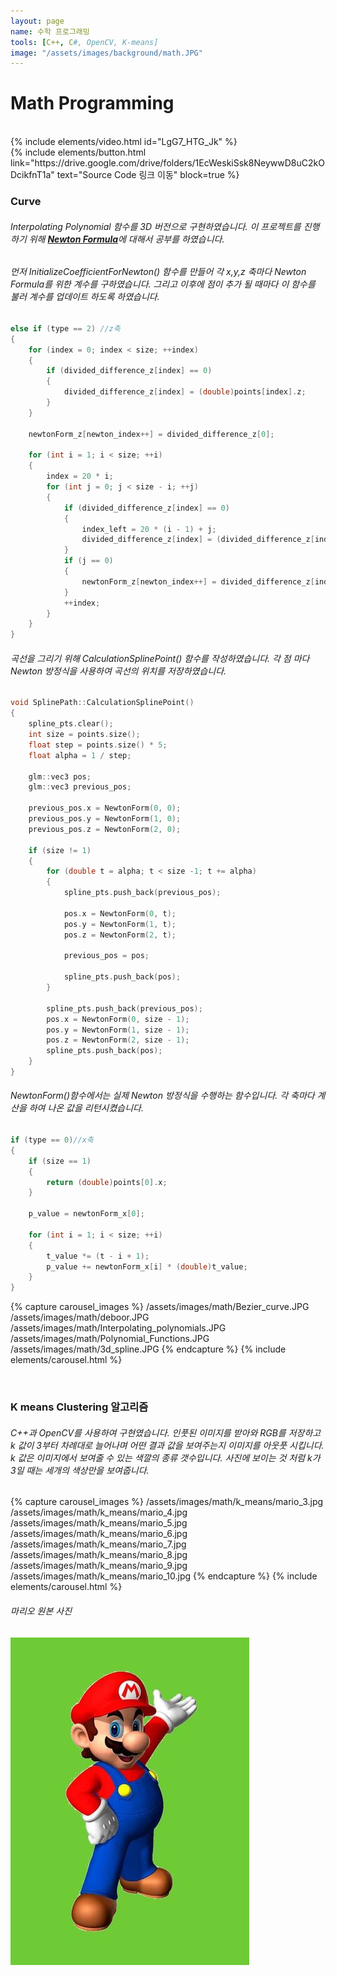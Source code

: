 ```yaml
---
layout: page
name: 수학 프로그래밍
tools: [C++, C#, OpenCV, K-means]
image: "/assets/images/background/math.JPG"
---
```


# Math Programming

<br>
{% include elements/video.html id="LgG7_HTG_Jk" %}

<br>
{% include elements/button.html link="https://drive.google.com/drive/folders/1EcWeskiSsk8NeywwD8uC2kODcikfnT1a" text="Source Code 링크 이동" block=true %}

<br>

### **Curve**

###### Interpolating Polynomial 함수를 3D 버전으로 구현하였습니다. 이 프로젝트를 진행하기 위해 [**Newton Formula**](https://en.wikipedia.org/wiki/Newton_polynomial)에 대해서 공부를 하였습니다.
###### 먼저 InitializeCoefficientForNewton() 함수를 만들어 각 x,y,z 축마다 Newton Formula를 위한 계수를 구하였습니다. 그리고 이후에 점이 추가 될 때마다 이 함수를 불러 계수를 업데이트 하도록 하였습니다.
```c++
else if (type == 2) //z축
{
    for (index = 0; index < size; ++index)
    {
        if (divided_difference_z[index] == 0)
        {
            divided_difference_z[index] = (double)points[index].z;
        }
    }

    newtonForm_z[newton_index++] = divided_difference_z[0];

    for (int i = 1; i < size; ++i)
    {
        index = 20 * i;
        for (int j = 0; j < size - i; ++j)
        {
            if (divided_difference_z[index] == 0)
            {
                index_left = 20 * (i - 1) + j;
                divided_difference_z[index] = (divided_difference_z[index_left + 1] - divided_difference_z[index_left]) / i;
            }
            if (j == 0)
            {
                newtonForm_z[newton_index++] = divided_difference_z[index];
            }
            ++index;
        }
    }
}
```
###### 곡선을 그리기 위해 CalculationSplinePoint() 함수를 작성하였습니다. 각 점 마다 Newton 방정식을 사용하여 곡선의 위치를 저장하였습니다.
```c++
void SplinePath::CalculationSplinePoint()
{
    spline_pts.clear();
    int size = points.size();
    float step = points.size() * 5;
    float alpha = 1 / step;

    glm::vec3 pos;
    glm::vec3 previous_pos;

    previous_pos.x = NewtonForm(0, 0);
    previous_pos.y = NewtonForm(1, 0);
    previous_pos.z = NewtonForm(2, 0);

    if (size != 1)
    {
        for (double t = alpha; t < size -1; t += alpha)
        {
            spline_pts.push_back(previous_pos);

            pos.x = NewtonForm(0, t);
            pos.y = NewtonForm(1, t);
            pos.z = NewtonForm(2, t);

            previous_pos = pos;

            spline_pts.push_back(pos);
        }

        spline_pts.push_back(previous_pos);
        pos.x = NewtonForm(0, size - 1);
        pos.y = NewtonForm(1, size - 1);
        pos.z = NewtonForm(2, size - 1);
        spline_pts.push_back(pos);
    }
}
```
###### NewtonForm()함수에서는 실제 Newton 방정식을 수행하는 함수입니다. 각 축마다 계산을 하여 나온 값을 리턴시켰습니다.
```c++
if (type == 0)//x축
{
    if (size == 1)
    {
        return (double)points[0].x;
    }

    p_value = newtonForm_x[0];

    for (int i = 1; i < size; ++i)
    {
        t_value *= (t - i + 1);
        p_value += newtonForm_x[i] * (double)t_value;
    }
}
```


{% capture carousel_images %}
/assets/images/math/Bezier_curve.JPG
/assets/images/math/deboor.JPG
/assets/images/math/Interpolating_polynomials.JPG
/assets/images/math/Polynomial_Functions.JPG
/assets/images/math/3d_spline.JPG
{% endcapture %}
{% include elements/carousel.html %}

<br>

### **K means Clustering 알고리즘**

###### C++과 OpenCV를 사용하여 구현였습니다. 인풋된 이미지를 받아와 RGB를 저장하고 k 값이 3부터 차례대로 늘어나며 어떤 결과 값을 보여주는지 이미지를 아웃풋 시킵니다. k 값은 이미지에서 보여줄 수 있는 색깔의 종류 갯수입니다. 사진에 보이는 것 처럼 k가 3일 때는 세개의 색상만을 보여줍니다.

{% capture carousel_images %}
/assets/images/math/k_means/mario_3.jpg
/assets/images/math/k_means/mario_4.jpg
/assets/images/math/k_means/mario_5.jpg
/assets/images/math/k_means/mario_6.jpg
/assets/images/math/k_means/mario_7.jpg
/assets/images/math/k_means/mario_8.jpg
/assets/images/math/k_means/mario_9.jpg
/assets/images/math/k_means/mario_10.jpg
{% endcapture %}
{% include elements/carousel.html %}
<br>

###### 마리오 원본 사진
![alt text](
/assets/images/math/k_means/original_mario.jpg)


<br>
<br>
<br>
<br>
<br>
<br>